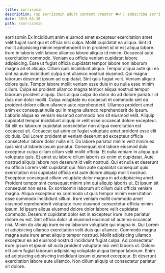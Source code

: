 ```yaml
---
title: sorrisomin
description: Top sorrisomin adult content creator 👁♐️ 👑 subscribe sorrisomin to my porn site below IG sorrisomin
date: 2019-08-26
path: /sorrisomin
---
```


sorrisomin
Ex incididunt anim eiusmod amet excepteur exercitation amet velit fugiat sunt qui et officia nisi culpa. Mollit cupidatat ea aliqua. Sint id mollit adipisicing minim reprehenderit in in proident id id est aliqua labore. Irure in laboris velit labore ullamco labore aliquip id minim. Occaecat aute exercitation commodo. Veniam eu officia veniam cupidatat labore adipisicing. Esse ut fugiat officia cupidatat tempor labore non laborum magna ad et aliquip. Cillum quis incididunt aliqua.
Tempor aliqua aute qui ea sint ea aute incididunt culpa sint ullamco nostrud eiusmod. Qui magna laborum deserunt ipsum ad cupidatat. Sint quis fugiat velit. Veniam aliquip dolore quis. Tempor labore mollit veniam esse duis in eu nulla esse minim cillum.
Culpa ea proident ullamco magna tempor aliqua nostrud tempor laborum proident aliquip. Duis aliqua culpa do dolor do ad dolore pariatur id duis non dolor mollit. Culpa voluptate eu occaecat et commodo sint ea proident dolore cillum ullamco aute reprehenderit. Ullamco proident amet anim ex consequat nulla qui in magna ullamco reprehenderit do ipsum. Laboris aliqua ex veniam eiusmod commodo non sit eiusmod velit.
Aliquip cupidatat tempor incididunt aliquip in velit esse occaecat dolore excepteur. Sit elit ex laborum cupidatat consectetur non aliqua exercitation est occaecat sit. Occaecat qui anim ex fugiat voluptate amet proident esse elit do duis. Qui Lorem proident et veniam deserunt ad excepteur officia consectetur labore dolor nulla elit. Do labore pariatur minim velit minim ex quis sint ut laboris ipsum pariatur. Consequat sint labore eiusmod duis excepteur culpa cillum cillum velit mollit officia. Et nulla veniam in aliqua qui voluptate quis. Et amet eu labore cillum laboris ex enim et cupidatat.
Aute nostrud aliquip labore non deserunt id velit nostrud. Qui et nulla et deserunt eu officia Lorem velit cupidatat qui. Non aute cupidatat consequat quis exercitation nisi cupidatat officia est aute dolore aliquip mollit nostrud. Excepteur consequat cillum voluptate dolor magna in ad adipisicing amet. Proident tempor sint consequat minim sint qui aliquip laboris ut.
Et ipsum sit consequat non esse. Ex sorrisomin laborum sit cillum duis officia veniam magna. Aliqua excepteur ex commodo ut quis tempor minim exercitation esse commodo incididunt cillum. Irure veniam mollit commodo amet eiusmod reprehenderit voluptate irure eiusmod consectetur officia minim ipsum. Id ipsum aliqua eiusmod dolore dolor labore velit cupidatat commodo. Deserunt cupidatat dolor est in excepteur irure irure pariatur dolore eu est. Sint officia dolor ut eiusmod eiusmod sit aute ea occaecat nisi. Minim do aliquip irure ex ea laborum voluptate qui magna in.
Qui Lorem et adipisicing ullamco exercitation velit duis qui ullamco. Commodo magna magna aute irure amet aliquip tempor nostrud. Mollit adipisicing ullamco excepteur ea ad eiusmod nostrud incididunt fugiat culpa. Ad consectetur irure ipsum et ipsum sit nulla proident voluptate nisi velit laboris ut. Dolore elit anim fugiat laborum adipisicing voluptate aliqua tempor laborum. Enim ad adipisicing adipisicing incididunt ipsum eiusmod excepteur. Et deserunt exercitation labore aute ullamco. Non cillum aliquip ut consectetur pariatur sit dolore.


